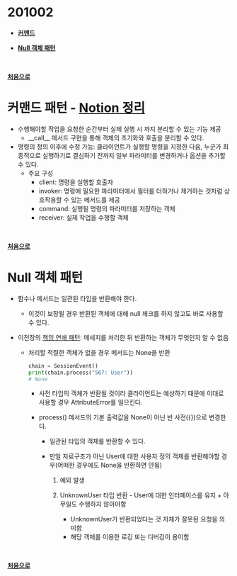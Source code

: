 # 201002

- **[커맨드](#커맨드-패턴)**

- **[Null 객체 패턴](#null-객체-패턴)**


<br>

**[처음으로](#201002)**
<br>

# 커맨드 패턴 - [Notion 정리](https://www.notion.so/navill/Behavioral-Design-Pattern-Command-37d547760fe640b2954042466cb0c743)

-   수행해야할 작업을 요청한 순간부터 실제 실행 시 까지 분리할 수 있는 기능 제공
    -   \_\_call\_\_ 메서드 구현을 통해 객체의 초기화와 호출을 분리할 수 있다.
-   명령의 정의 이후에 수정 가능: 클라이언트가 실행할 명령을 지정한 다음, 누군가 최종적으로 실행하기로 결심하기 전까지 일부 파라미터를 변경하거나 옵션을 추가할 수 있다. 
    -   주요 구성
        -   client: 명령을 실행할 호출자
        -   invoker: 명령에 필요한 파라미터에서 필터를 더하거나 제거하는 것처럼 상호작용할 수 있는 메서드를 제공
        -   command: 실행될 명령의 파라미터를 저장하는 객체
        -   receiver: 실제 작업을 수행할 객체

<br>

**[처음으로](#201002)**
<br>



# Null 객체 패턴

-   함수나 메서드는 일관된 타입을 반환해야 한다.
    -   이것이 보장될 경우 반환된 객체에 대해 null 체크를 하지 않고도 바로 사용할 수 있다.



-   이전장의 [책임 연쇄 패턴](https://github.com/navill/Python_TIL/tree/master/2020/200930#책임-연쇄-패턴): 메세지를 처리한 뒤 반환하는 객체가 무엇인지 알 수 없음

    -   처리할 적절한 객체가 없을 경우 메서드는 None을 반환

        ```python
        chain = SessionEvent()
        print(chain.process("567: User"))  
        # None
        ```

        -   사전 타입의 객체가 반환될 것이라 클라이언트는 예상하기 때문에 이대로 사용할 경우 AttributeError를 일으킨다.

        -   process() 메서드의 기본 출력값을 None이 아닌 빈 사전({})으로 변경한다.

            -   일관된 타입의 객체를 반환할 수 있다.

            -   만일 자료구조가 아닌 User에 대한 사용자 정의 객체를 반환해야할 경우(어떠한 경우에도 None을 반환하면 안됨)

                1.  예외 발생

                2.  UnknownUser 타입 반환 - User에 대한 인터페이스를 유지 + 아무일도 수행하지 않아야함
                    -   UnknownUser가 반환되었다는 것 자체가 잘못된 요청을 의미함
                    -   해당 객체를 이용한 로깅 또는 디버깅이 용이함

                

<br>

**[처음으로](#201002)**
<br>